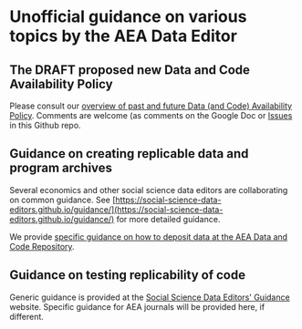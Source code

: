 # Unofficial guidance on various topics by the AEA Data Editor

## The DRAFT proposed new Data and Code Availability Policy

Please consult our [overview of past and future Data (and Code) Availability Policy](https://docs.google.com/spreadsheets/d/1khrXxnmKC7Llj9vH17r1KEkN0hcTVqZnQloretcOwDA/edit?usp=sharing). Comments are welcome (as comments on the Google Doc or [Issues](https://github.com/AEADataEditor/aea-de-guidance/issues) in this Github repo.

## Guidance on creating replicable data and program archives

Several economics and other social science data editors are collaborating on common guidance. See [https://social-science-data-editors.github.io/guidance/](https://social-science-data-editors.github.io/guidance/) for more detailed guidance.

We provide [specific guidance on how to deposit data at the AEA Data and Code Repository](data-deposit-aea-guidance.md). 

## Guidance on testing replicability of code

Generic guidance is provided at the [Social Science Data Editors' Guidance](https://social-science-data-editors.github.io/guidance/) website. Specific guidance for AEA journals will be provided here, if different.
